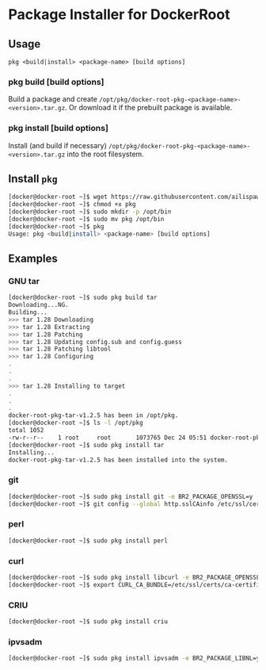 # Package Installer for DockerRoot

## Usage

```
pkg <build|install> <package-name> [build options]
```

### pkg build <package-name> [build options]

Build a package and create `/opt/pkg/docker-root-pkg-<package-name>-<version>.tar.gz`. Or download it if the prebuilt package is available.

### pkg install <package-name> [build options]

Install (and build if necessary) `/opt/pkg/docker-root-pkg-<package-name>-<version>.tar.gz` into the root filesystem.

## Install `pkg`

```bash
[docker@docker-root ~]$ wget https://raw.githubusercontent.com/ailispaw/docker-root-pkg/master/pkg
[docker@docker-root ~]$ chmod +x pkg
[docker@docker-root ~]$ sudo mkdir -p /opt/bin
[docker@docker-root ~]$ sudo mv pkg /opt/bin
[docker@docker-root ~]$ pkg
Usage: pkg <build|install> <package-name> [build options]
```

## Examples

### GNU tar

```bash
[docker@docker-root ~]$ sudo pkg build tar
Downloading...NG.
Building...
>>> tar 1.28 Downloading
>>> tar 1.28 Extracting
>>> tar 1.28 Patching
>>> tar 1.28 Updating config.sub and config.guess
>>> tar 1.28 Patching libtool
>>> tar 1.28 Configuring
.
.
.
>>> tar 1.28 Installing to target
.
.
.
docker-root-pkg-tar-v1.2.5 has been in /opt/pkg.
[docker@docker-root ~]$ ls -l /opt/pkg
total 1052
-rw-r--r--    1 root     root       1073765 Dec 24 05:51 docker-root-pkg-tar-v1.2.5.tar.gz
[docker@docker-root ~]$ sudo pkg install tar
Installing...
docker-root-pkg-tar-v1.2.5 has been installed into the system.
```

### git

```bash
[docker@docker-root ~]$ sudo pkg install git -e BR2_PACKAGE_OPENSSL=y -e BR2_PACKAGE_LIBCURL=y
[docker@docker-root ~]$ git config --global http.sslCAinfo /etc/ssl/certs/ca-certificates.crt
```

### perl

```bash
[docker@docker-root ~]$ sudo pkg install perl
```

### curl

```bash
[docker@docker-root ~]$ sudo pkg install libcurl -e BR2_PACKAGE_OPENSSL=y -e BR2_PACKAGE_CURL=y
[docker@docker-root ~]$ export CURL_CA_BUNDLE=/etc/ssl/certs/ca-certificates.crt
```

### CRIU

```bash
[docker@docker-root ~]$ sudo pkg install criu
```

### ipvsadm

```bash
[docker@docker-root ~]$ sudo pkg install ipvsadm -e BR2_PACKAGE_LIBNL=y
```
